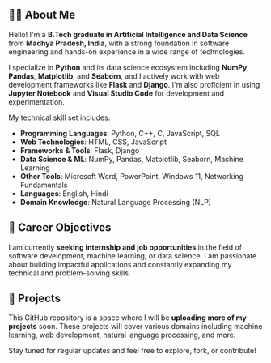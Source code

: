 
## 👨‍💻 About Me

Hello! I'm a **B.Tech graduate in Artificial Intelligence and Data Science** from **Madhya Pradesh, India**, with a strong foundation in software engineering and hands-on experience in a wide range of technologies.

I specialize in **Python** and its data science ecosystem including **NumPy**, **Pandas**, **Matplotlib**, and **Seaborn**, and I actively work with web development frameworks like **Flask** and **Django**. I'm also proficient in using **Jupyter Notebook** and **Visual Studio Code** for development and experimentation.

My technical skill set includes:

* **Programming Languages**: Python, C++, C, JavaScript, SQL
* **Web Technologies**: HTML, CSS, JavaScript
* **Frameworks & Tools**: Flask, Django
* **Data Science & ML**: NumPy, Pandas, Matplotlib, Seaborn, Machine Learning
* **Other Tools**: Microsoft Word, PowerPoint, Windows 11, Networking Fundamentals
* **Languages**: English, Hindi
* **Domain Knowledge**: Natural Language Processing (NLP)

## 💼 Career Objectives

I am currently **seeking internship and job opportunities** in the field of software development, machine learning, or data science. I am passionate about building impactful applications and constantly expanding my technical and problem-solving skills.

## 📁 Projects

This GitHub repository is a space where I will be **uploading more of my projects** soon. These projects will cover various domains including machine learning, web development, natural language processing, and more.

Stay tuned for regular updates and feel free to explore, fork, or contribute!
